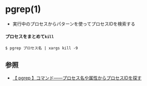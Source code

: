 # pgrep(1)
- 実行中のプロセスからパターンを使ってプロセスIDを検索する

#### プロセスをまとめて`kill`
```
$ pgrep プロセス名 | xargs kill -9
```

## 参照
- [【 pgrep 】コマンド――プロセス名や属性からプロセスIDを探す](https://www.atmarkit.co.jp/ait/articles/1707/28/news010.html)
